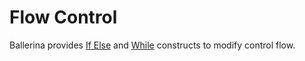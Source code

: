 # Flow Control

Ballerina provides [If Else](if-else/if-else.html) and [While](if-else/if-else.html) constructs to modify control flow.